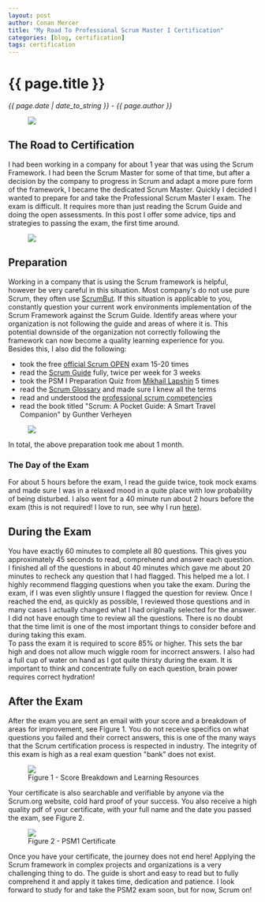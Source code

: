 ```yaml
---
layout: post
author: Conan Mercer
title: "My Road To Professional Scrum Master I Certification"
categories: [blog, certification]
tags: certification
---
```


<script src="https://polyfill.io/v3/polyfill.min.js?features=es6"></script>
<script id="MathJax-script" async
          src="https://cdn.jsdelivr.net/npm/mathjax@3/es5/tex-mml-chtml.js">
</script>

<div class="post-paragraph">
  <h1>{{ page.title }}</h1>
  <p><i>{{ page.date | date_to_string }} - {{ page.author }}</i></p>

  <figure>
  <img src="{{site.baseurl}}/assets/minified/images/certification/psmi.png">
  </figure>
<h2>The Road to Certification</h2>
 
I had been working in a company for about 1 year that was using the Scrum Framework. I had been the Scrum Master for some of that time, but after a decision by the company to progress in Scrum and adapt a more pure form of the framework, I became the dedicated Scrum Master. Quickly I decided I wanted to prepare for and take the Professional Scrum Master I exam. The exam is difficult. It requires more than just reading the Scrum Guide and doing the open assessments. In this post I offer some advice, tips and strategies to passing the exam, the first time around.

  <figure>
  <img src="{{site.baseurl}}/assets/minified/images/certification/road.png">
  </figure>

<h2>Preparation</h2>

Working in a company that is using the Scrum framework is helpful, however be very careful in this situation. Most company's do not use pure Scrum, they often use <a href="https://www.scrum.org/resources/what-scrumbut?gclid=EAIaIQobChMI7Ie8h_rE6wIVh_dRCh0DEgS9EAAYASAAEgImrPD_BwE" target="_blank">ScrumBut</a>. If this situation is applicable to you, constantly question your current work environments implementation of the Scrum Framework against the Scrum Guide. Identify areas where your organization is not following the guide and areas of where it is. This potential downside of the organization not correctly following the framework can now become a quality learning experience for you.
<br>
Besides this, I also did the following:

<ul>
 <li>took the free <a href="https://www.classmarker.com/online-test/start/?quiz=3qg5fac7589c0416" target="_blank">official Scrum OPEN</a> exam 15-20 times </li>
 <li>read the <a href="https://www.scrumguides.org/docs/scrumguide/v2017/2017-Scrum-Guide-US.pdf#zoom=100" target="_blank">Scrum Guide</a> fully, twice per week for 3 weeks </li>
 <li>took the PSM I Preparation Quiz from <a href="https://mlapshin.com/index.php/scrum-quizzes/sm-real-mode/" target="_blank">Mikhail Lapshin</a> 5 times </li>
 <li>read the <a href="https://www.scrum.org/resources/scrum-glossary" target="_blank">Scrum Glossary</a> and made sure I knew all the terms </li>
 <li>read and understood the <a href="https://www.scrum.org/professional-scrum-competencies" target="_blank">professional scrum competencies</a> </li>
 <li>read the book titled "Scrum: A Pocket Guide: A Smart Travel Companion" by Gunther Verheyen </li>
</ul>

  <figure>
  <img src="{{site.baseurl}}/assets/minified/images/certification/study.png">
  </figure>

In total, the above preparation took me about 1 month.

<h3>The Day of the Exam</h3>
For about 5 hours before the exam, I read the guide twice, took mock exams and made sure I was in a relaxed mood in a quite place with low probability of being disturbed. I also went for a 40 minute run about 2 hours before the exam (this is not required! I love to run, see why I run <a href="{{ site.baseurl }}{% link _posts/2020-05-02-whyirun.md %}">here</a>).

<h2>During the Exam</h2>

You have exactly 60 minutes to complete all 80 questions. This gives you approximately 45 seconds to read, comprehend and answer each question. I finished all of the questions in about 40 minutes which gave me about 20 minutes to recheck any question that I had flagged. This helped me a lot. I highly recommend flagging questions when you take the exam. During the exam, if I was even slightly unsure I flagged the question for review. Once I reached the end, as quickly as possible, I reviewed those questions and in many cases I actually changed what I had originally selected for the answer. I did not have enough time to review all the questions. There is no doubt that the time limit is one of the most important things to consider before and during taking this exam.
<br>
To pass the exam it is required to score 85% or higher. This sets the bar high and does not allow much wiggle room for incorrect answers.
I also had a full cup of water on hand as I got quite thirsty during the exam. It is important to think and concentrate fully on each question, brain power requires correct hydration!

<h2>After the Exam</h2>

After the exam you are sent an email with your score and a breakdown of areas for improvement, see Figure 1. You do not receive specifics on what questions you failed and their correct answers, this is one of the many ways that the Scrum certification process is respected in industry. The integrity of this exam is high as a real exam question "bank" does not exist.

  <figure>
  <img src="{{site.baseurl}}/assets/minified/images/certification/results.png">
  <figcaption>Figure 1 - Score Breakdown and Learning Resources </figcaption>
  </figure>

Your certificate is also searchable and verifiable by anyone via the Scrum.org website, cold hard proof of your success. You also receive a high quality pdf of your certificate, with your full name and the date you passed the exam, see Figure 2.

  <figure>
  <img src="{{site.baseurl}}/assets/minified/images/certification/cert.png">
  <figcaption>Figure 2 - PSM1 Certificate </figcaption>
  </figure>

Once you have your certificate, the journey does not end here! Applying the Scrum framework in complex projects and organizations is a very challenging thing to do. The guide is short and easy to read but to fully comprehend it and apply it takes time, dedication and patience. I look forward to study for and take the PSM2 exam soon, but for now, Scrum on!
